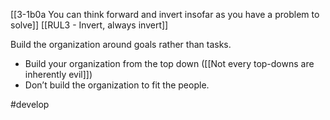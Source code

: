 [[3-1b0a You can think forward and invert insofar as you have a problem to solve]]
	[[RUL3 - Invert, always invert]]

Build the organization around goals rather than tasks. 
- Build your organization from the top down ([[Not every top-downs are inherently evil]])
- Don’t build the organization to fit the people.

#develop 